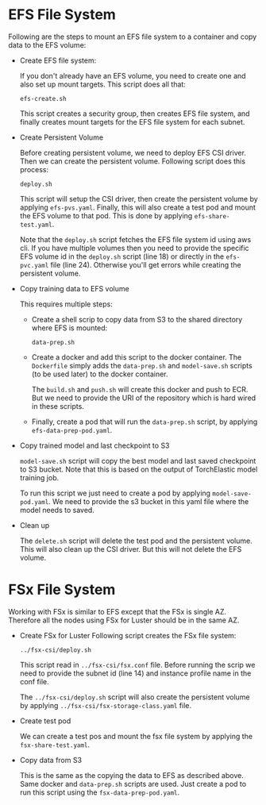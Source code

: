 # EFS File System

Following are the steps to mount an EFS file system to a container and copy data to the EFS volume:

- Create EFS file system:
    
    If you don't already have an EFS volume, you need to create one and also set up mount targets. This script does all that:

    `efs-create.sh`

    This script creates a security group, then creates EFS file system, and finally creates mount targets for the EFS file system for each subnet.

- Create Persistent Volume

    Before creating persistent volume, we need to deploy EFS CSI driver. Then we can create the persistent volume. Following script does this process:

    `deploy.sh`

    This script will setup the CSI driver, then create the persistent volume by applying `efs-pvs.yaml`. Finally, this will also create a test pod and mount the EFS volume to that pod. This is done by applying `efs-share-test.yaml`.

    Note that the `deploy.sh` script fetches the EFS file system id using aws cli. If you have multiple volumes then you need to provide the specific EFS volume id in the `deploy.sh` script (line 18) or directly in the `efs-pvc.yaml` file (line 24). Otherwise you'll get errors while creating the persistent volume.

- Copy training data to EFS volume

    This requires multiple steps:

    - Create a shell scrip to copy data from S3 to the shared directory where EFS is mounted:

        `data-prep.sh`
    
    - Create a docker and add this script to the docker container. The `Dockerfile` simply adds the `data-prep.sh` and `model-save.sh` scripts (to be used later) to the docker container. 

        The `build.sh` and `push.sh` will create this docker and push to ECR. But we need to provide the URI of the repository which is hard wired in these scripts.

    - Finally, create a pod that will run the `data-prep.sh` script, by applying `efs-data-prep-pod.yaml`.

- Copy trained model and last checkpoint to S3

    `model-save.sh` script will copy the best model and last saved checkpoint to S3 bucket. Note that this is based on the output of TorchElastic model training job.

    To run this script we just need to create a pod by applying `model-save-pod.yaml`. We need to provide the s3 bucket in this yaml file where the model needs to saved.

- Clean up

    The `delete.sh` script will delete the test pod and the persistent volume. This will also clean up the CSI driver. But this will not delete the EFS volume.


# FSx File System

Working with FSx is similar to EFS except that the FSx is single AZ. Therefore all the nodes using FSx for Luster should be in the same AZ.

- Create FSx for Luster
    Following script creates the FSx file system:

    `../fsx-csi/deploy.sh`

    This script read in `../fsx-csi/fsx.conf` file. Before running the scrip we need to provide the subnet id (line 14) and instance profile name in the conf file.

    The `../fsx-csi/deploy.sh` script will also create the persistent volume by applying `../fsx-csi/fsx-storage-class.yaml` file.

- Create test pod

    We can create a test pos and mount the fsx file system by applying the `fsx-share-test.yaml`.

- Copy data from S3

    This is the same as the copying the data to EFS as described above. Same docker and `data-prep.sh` scripts are used. Just create a pod to run this script using the `fsx-data-prep-pod.yaml`.


